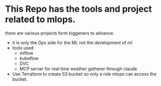 # This Repo has the tools and project related to mlops.

there are various projects form biggeners to advance.
- it is only the Ops side for the ML not the development of ml
- tools used
    - mlflow
    - kubeflow
    - DVC
    - MCP server for real time weather gatherer through claude
- Use Terraform to create S3 bucket so only a role mlops can access the bucket.